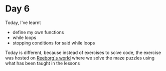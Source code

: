 # Day 6

Today, I've learnt
- define my own functions
- while loops 
- stopping conditions for said while loops

Today is different, because instead of exercises to solve code, the exercise was hosted on [Reeborg's world](https://reeborg.ca/reeborg.html?lang=en&mode=python&menu=worlds%2Fmenus%2Freeborg_intro_en.json&name=Maze&url=worlds%2Ftutorial_en%2Fmaze1.json)
where we solve the maze puzzles using what has been taught in the lessons